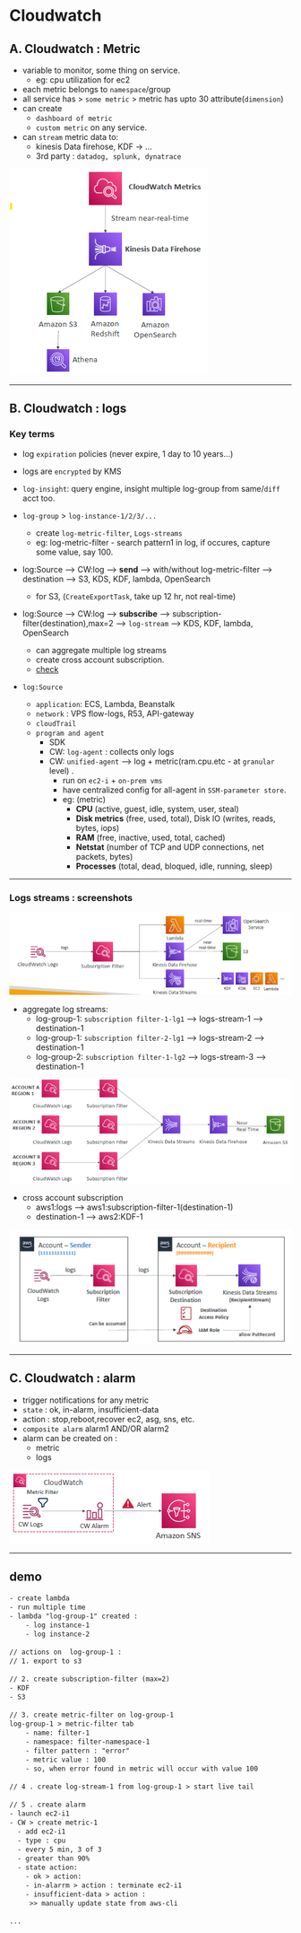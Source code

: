 # Cloudwatch

## A. Cloudwatch : Metric 
- variable to monitor, some thing on service. 
  - eg: cpu utilization for ec2
- each metric belongs to `namespace`/group
- all service has > `some metric` >  metric has upto 30 attribute(`dimension`)
- can create 
  - `dashboard of metric`
  - `custom metric` on any service.
- can `stream` metric data to:
  - kinesis Data firehose, KDF -> ...
  - 3rd party : `datadog, splunk, dynatrace`

![img.png](../99_img/cw/cw-1/img.png)

---  
## B. Cloudwatch : logs
### Key terms
- log `expiration` policies (never expire, 1 day to 10 years…)
- logs are `encrypted` by KMS
- `log-insight`: query engine, insight multiple log-group from same/`diff` acct too.

- `log-group` > `log-instance-1/2/3/...` 
  - create `log-metric-filter`, `Logs-streams`
  - eg: log-metric-filter - search pattern1 in log, if occures, capture some value, say 100.

- log:Source --> CW:log --> **send**  -->  with/without log-metric-filter --> destination --> S3, KDS, KDF, lambda, OpenSearch
  - for S3, (`CreateExportTask`, take up 12 hr, not real-time)
- log:Source --> CW:log --> **subscribe** --> subscription-filter(destination),max=2 --> `log-stream` --> KDS, KDF, lambda, OpenSearch
  - can aggregate multiple log streams
  - create cross account subscription.
  - [check](#logs-streams--screenshots-)

- `log:Source`
  - `application`: ECS, Lambda, Beanstalk
  - `network` : VPS flow-logs, R53, API-gateway
  - `cloudTrail`
  - `program and agent`
    - SDK 
    - CW: `log-agent` : collects only logs
    - CW: `unified-agent` -->  log + metric(ram.cpu.etc - at `granular` level) .
      - run on `ec2-i` + `on-prem vms` 
      - have centralized config for all-agent in `SSM-parameter store`.
      - eg: (metric)
        - **CPU** (active, guest, idle, system, user, steal)
        - **Disk metrics** (free, used, total), Disk IO (writes, reads, bytes, iops)
        - **RAM** (free, inactive, used, total, cached)
        - **Netstat** (number of TCP and UDP connections, net packets, bytes)
        - **Processes** (total, dead, bloqued, idle, running, sleep)

---    
### Logs streams : screenshots 

![img_1.png](../99_img/cw/cw-1/img_1.png)

- aggregate log streams:
  - log-group-1: `subscription filter-1-lg1` --> logs-stream-1  --> destination-1
  - log-group-1: `subscription filter-2-lg1` --> logs-stream-2  --> destination-1
  - log-group-2: `subscription filter-1-lg2` --> logs-stream-3  --> destination-1

![img_2.png](../99_img/cw/cw-1/img_2.png)
  
- cross account subscription 
  - aws1:logs --> aws1:subscription-filter-1(destination-1)
  - destination-1 --> aws2:KDF-1

![img_3.png](../99_img/cw/cw-1/img_3.png)

---
## C. Cloudwatch : alarm  
- trigger notifications for any metric
- `state` : ok, in-alarm, insufficient-data
- action : stop,reboot,recover ec2, asg, sns, etc.
- `composite alarm` alarm1 AND/OR alarm2
- alarm can be created on :
  - metric
  - logs
  
![img.png](img.png)

---
## demo
```
- create lambda 
- run multiple time
- lambda "log-group-1" created :
    - log instance-1
    - log instance-2
    
// actions on  log-group-1 :
// 1. export to s3

// 2. create subscription-filter (max=2)
- KDF
- S3

// 3. create metric-filter on log-group-1
log-group-1 > metric-filter tab
    - name: filter-1
    - namespace: filter-namespace-1
    - filter pattern : "error"
    - metric value : 100
    - so, when error found in metric will occur with value 100
    
// 4 . create log-stream-1 from log-group-1 > start live tail

// 5 . create alarm
- launch ec2-i1 
- CW > create metric-1
  - add ec2-i1
  - type : cpu
  - every 5 min, 3 of 3
  - greater than 90%
  - state action:
    - ok > action:
    - in-alarrm > action : terminate ec2-i1
    - insufficient-data > action :
     >> manually update state from aws-cli
    
...

```




